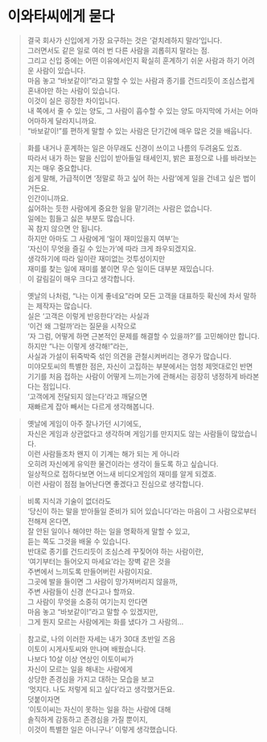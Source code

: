 # 이와타씨에게 묻다

> 결국 회사가 신입에게 가장 요구하는 것은 ‘겉치레하지 말라’입니다.  
> 그러면서도 같은 일로 여러 번 다른 사람을 괴롭히지 말라는 점.  
> 그리고 신입 중에는 어떤 이유에서인지 확실히 훈계하기 쉬운 사람과 하기 어려운 사람이 있습니다.  
> 마음 놓고 “바보같이!”라고 말할 수 있는 사람과 종기를 건드리듯이 조심스럽게 혼내야만 하는 사람이 있습니다.  
> 이것이 실은 굉장한 차이입니다.  
> 내 쪽에서 줄 수 있는 양도, 그 사람이 흡수할 수 있는 양도 마지막에 가서는 어마어마하게 달라지니까요.  
> “바보같이!”를 편하게 말할 수 있는 사람은 단기간에 매우 많은 것을 배웁니다.

> 화를 내거나 훈계하는 일은 아무래도 신경이 쓰이고 나름의 두려움도 있죠.  
> 따라서 내가 하는 말을 신입이 받아들일 태세인지, 밝은 표정으로 나를 바라보는지는 매우 중요합니다.  
> 쉽게 말해, 가급적이면 ‘정말로 하고 싶어 하는 사람’에게 일을 건네고 싶은 법이거든요.  
> 인간이니까요.  
> 싫어하는 듯한 사람에게 중요한 일을 맡기려는 사람은 없습니다.  
> 일에는 힘들고 싫은 부분도 많습니다.  
> 꼭 참지 않으면 안 됩니다.  
> 하지만 아마도 그 사람에게 ‘일이 재미있을지 여부’는  
> ‘자신이 무엇을 즐길 수 있는가’에 따라 크게 좌우되겠지요.  
> 생각하기에 따라 일이란 재미없는 것투성이지만  
> 재미를 찾는 일에 재미를 붙이면 무슨 일이든 대부분 재밌습니다.  
> 이 갈림길이 매우 크다고 생각합니다.

> 옛날의 나처럼, “나는 이게 좋네요”라며 모든 고객을 대표하듯 확신에 차서 말하는 제작자는 많습니다.  
> 실은 ‘고객은 이렇게 반응한다’라는 사실과  
> ‘이건 왜 그럴까’라는 질문을 시작으로  
> ‘자 그럼, 어떻게 하면 근본적인 문제를 해결할 수 있을까?’를 고민해야만 합니다.  
> 하지만 “나는 이렇게 생각해!”라는,  
> 사실과 가설이 뒤죽박죽 섞인 의견을 관철시켜버리는 경우가 많습니다.  
> 미야모토씨의 특별한 점은, 자신이 고집하는 부분에서는 엄청 제멋대로인 반면  
> 기기를 처음 접하는 사람이 어떻게 느끼는가에 관해서는 굉장히 냉정하게 바라본다는 점입니다.  
> ‘고객에게 전달되지 않는다’라고 깨달으면  
> 재빠르게 잡아 빼서는 다르게 생각해봅니다.

> 옛날에 게임이 아주 잘나가던 시기에도,  
> 자신은 게임과 상관없다고 생각하며 게임기를 만지지도 않는 사람들이 많았습니다.  
> 이런 사람들조차 왠지 이 기계는 해가 되는 게 아니라  
> 오히려 자신에게 유익한 물건이라는 생각이 들도록 하고 싶습니다.  
> 일상적으로 접하다보면 어느새 비디오게임의 재미를 알게 되겠죠.  
> 이런 사람이 점점 늘어난다면 좋겠다고 진심으로 생각합니다.

> 비록 지식과 기술이 없더라도  
> ‘당신이 하는 말을 받아들일 준비가 되어 있습니다’라는 마음이 그 사람으로부터 전해져 온다면,  
> 잘 안된 일이나 해야만 하는 일을 명확하게 말할 수 있고,  
> 듣는 쪽도 그것을 배울 수 있습니다.  
> 반대로 종기를 건드리듯이 조심스레 꾸짖어야 하는 사람이란,  
> ‘여기부터는 들어오지 마세요’라는 장벽 같은 것을  
> 주변에서 느끼도록 만들어버린 사람이지요.  
> 그곳에 발을 들이면 그 사람이 망가져버리지 않을까,  
> 주변 사람들이 신경 쓴다고나 할까요.  
> 그 사람이 무엇을 소중히 여기는지 안다면  
> 마음 놓고 “바보같이!”라고 말할 수 있겠지만,  
> 그게 뭔지 모르는 사람에게는 화를 냈다가 그 사람의…

> 참고로, 나의 이러한 자세는 내가 30대 초반일 즈음  
> 이토이 시게사토씨와 만나며 배웠습니다.  
> 나보다 10살 이상 연상인 이토이씨가  
> 자신이 모르는 일을 해내는 사람에게  
> 상당한 존경심을 가지고 대하는 모습을 보고  
> ‘멋지다. 나도 저렇게 되고 싶다’라고 생각했거든요.  
> 덧붙이자면  
> ‘이토이씨는 자신이 못하는 일을 하는 사람에 대해  
> 솔직하게 감동하고 존경심을 가질 뿐이지,  
> 이것이 특별한 일은 아니구나’ 이렇게 생각했습니다.


